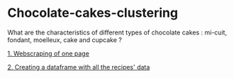 # Chocolate-cakes-clustering
What are the characteristics of different types of chocolate cakes : mi-cuit, fondant, moelleux, cake and cupcake ?

<a href="https://github.com/LiseReynaert/Chocolate-cakes-clustering/blob/main/Webscraping_1page.ipynb">1. Webscraping of one page</a> 

<a href="https://github.com/LiseReynaert/Chocolate-cakes-clustering/blob/main/Marmiton%20webscraping_2.ipynb">2. Creating a dataframe with all the recipes' data</a> 


